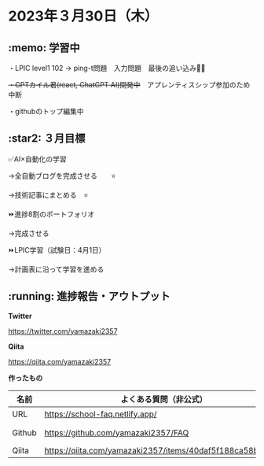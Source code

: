 # 2023年３月30日（木）
## \:memo: 学習中 

・LPIC level1 102 → ping-t問題　入力問題　最後の追い込み🏃‍♂️

~~・GPTカイル君(react, ChatGPT AI)開発中~~　アプレンティスシップ参加のため中断

・githubのトップ編集中

## \:star2: ３月目標 

✅AI×自動化の学習　　

→全自動ブログを完成させる　　⭐️

→技術記事にまとめる　⭐️

⏩進捗8割のポートフォリオ　　

→完成させる

⏩LPIC学習（試験日：4月1日）　　

→計画表に沿って学習を進める

## \:running: 進捗報告・アウトプット

**Twitter**

https://twitter.com/yamazaki2357

**Qiita**

https://qiita.com/yamazaki2357

**作ったもの**

| 名前 | よくある質問（非公式） | 共同開発題材の提案 | AI×自動化 ブログ |
|---|---|---|---|
|URL|https://school-faq.netlify.app/|https://coding-together.netlify.app|ブログ: https://yamazaki2357.hatenablog.com|
|Github|https://github.com/yamazaki2357/FAQ|https://github.com/yamazaki2357/site-coding||
|Qiita|https://qiita.com/yamazaki2357/items/40daf5f188ca58b61e91||https://qiita.com/yamazaki2357/items/8a3db105e907ee4d8a7c|
<!-- 
githubトップを彩るテスト
<h3 align="left">Languages and Tools:</h3>
<p align="left"> <a href="https://www.w3schools.com/css/" target="_blank" rel="noreferrer"> <img src="https://raw.githubusercontent.com/devicons/devicon/master/icons/css3/css3-original-wordmark.svg" alt="css3" width="40" height="40"/> </a> <a href="https://www.docker.com/" target="_blank" rel="noreferrer"> <img src="https://raw.githubusercontent.com/devicons/devicon/master/icons/docker/docker-original-wordmark.svg" alt="docker" width="40" height="40"/> </a> <a href="https://www.figma.com/" target="_blank" rel="noreferrer"> <img src="https://www.vectorlogo.zone/logos/figma/figma-icon.svg" alt="figma" width="40" height="40"/> </a> <a href="https://firebase.google.com/" target="_blank" rel="noreferrer"> <img src="https://www.vectorlogo.zone/logos/firebase/firebase-icon.svg" alt="firebase" width="40" height="40"/> </a> <a href="https://git-scm.com/" target="_blank" rel="noreferrer"> <img src="https://www.vectorlogo.zone/logos/git-scm/git-scm-icon.svg" alt="git" width="40" height="40"/> </a> <a href="https://heroku.com" target="_blank" rel="noreferrer"> <img src="https://www.vectorlogo.zone/logos/heroku/heroku-icon.svg" alt="heroku" width="40" height="40"/> </a> <a href="https://www.w3.org/html/" target="_blank" rel="noreferrer"> <img src="https://raw.githubusercontent.com/devicons/devicon/master/icons/html5/html5-original-wordmark.svg" alt="html5" width="40" height="40"/> </a> <a href="https://www.jenkins.io" target="_blank" rel="noreferrer"> <img src="https://www.vectorlogo.zone/logos/jenkins/jenkins-icon.svg" alt="jenkins" width="40" height="40"/> </a> <a href="https://kubernetes.io" target="_blank" rel="noreferrer"> <img src="https://www.vectorlogo.zone/logos/kubernetes/kubernetes-icon.svg" alt="kubernetes" width="40" height="40"/> </a> <a href="https://www.linux.org/" target="_blank" rel="noreferrer"> <img src="https://raw.githubusercontent.com/devicons/devicon/master/icons/linux/linux-original.svg" alt="linux" width="40" height="40"/> </a> <a href="https://www.mysql.com/" target="_blank" rel="noreferrer"> <img src="https://raw.githubusercontent.com/devicons/devicon/master/icons/mysql/mysql-original-wordmark.svg" alt="mysql" width="40" height="40"/> </a> <a href="https://nodejs.org" target="_blank" rel="noreferrer"> <img src="https://raw.githubusercontent.com/devicons/devicon/master/icons/nodejs/nodejs-original-wordmark.svg" alt="nodejs" width="40" height="40"/> </a> <a href="https://rubyonrails.org" target="_blank" rel="noreferrer"> <img src="https://raw.githubusercontent.com/devicons/devicon/master/icons/rails/rails-original-wordmark.svg" alt="rails" width="40" height="40"/> </a> <a href="https://reactjs.org/" target="_blank" rel="noreferrer"> <img src="https://raw.githubusercontent.com/devicons/devicon/master/icons/react/react-original-wordmark.svg" alt="react" width="40" height="40"/> </a> <a href="https://www.ruby-lang.org/en/" target="_blank" rel="noreferrer"> <img src="https://raw.githubusercontent.com/devicons/devicon/master/icons/ruby/ruby-original.svg" alt="ruby" width="40" height="40"/> </a> <a href="https://vuejs.org/" target="_blank" rel="noreferrer"> <img src="https://raw.githubusercontent.com/devicons/devicon/master/icons/vuejs/vuejs-original-wordmark.svg" alt="vuejs" width="40" height="40"/> </a> </p>
-->
